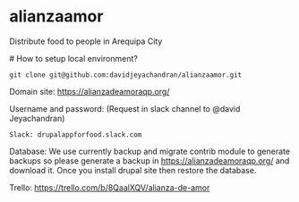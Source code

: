 # alianzaamor

Distribute food to people in Arequipa City

# How to setup local environment?

    git clone git@github.com:davidjeyachandran/alianzaamor.git    

Domain site: https://alianzadeamoraqp.org/

Username and password: (Request in slack channel to @david Jeyachandran)

    Slack: drupalappforfood.slack.com

Database: We use currently backup and migrate contrib module to generate backups so please generate a backup in https://alianzadeamoraqp.org/ and download it. Once you install drupal site then restore the database.


Trello: https://trello.com/b/8QaalXQV/alianza-de-amor
